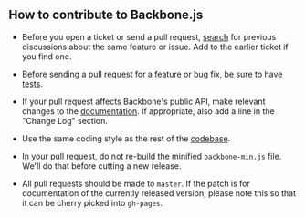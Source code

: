 ## How to contribute to Backbone.js

* Before you open a ticket or send a pull request, [search](https://github.com/documentcloud/backbone/issues) for previous discussions about the same feature or issue. Add to the earlier ticket if you find one.

* Before sending a pull request for a feature or bug fix, be sure to have [tests](http://backbonejs.org/test/test.html).

* If your pull request affects Backbone's public API, make relevant changes to the [documentation](https://github.com/documentcloud/backbone/blob/master/index.html). If appropriate, also add a line in the "Change Log" section.

* Use the same coding style as the rest of the [codebase](https://github.com/documentcloud/backbone/blob/master/backbone.js).

* In your pull request, do not re-build the minified `backbone-min.js` file. We'll do that before cutting a new release.

* All pull requests should be made to `master`. If the patch is for documentation of the currently released version, please note this so that it can be cherry picked into `gh-pages`.
